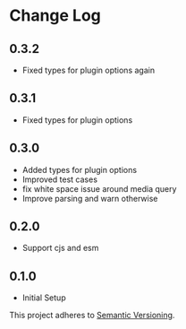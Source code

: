 # Change Log

## 0.3.2
- Fixed types for plugin options again

## 0.3.1
- Fixed types for plugin options

## 0.3.0
- Added types for plugin options
- Improved test cases
- fix white space issue around media query
- Improve parsing and warn otherwise

## 0.2.0
- Support cjs and esm

## 0.1.0
- Initial Setup

This project adheres to [Semantic Versioning](http://semver.org/).
